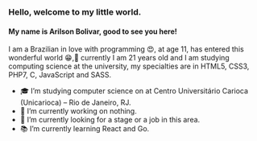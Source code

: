 ### Hello, welcome to my little world.

#### My name is Arilson Bolivar, good to see you here!

I am a Brazilian in love with programming 😍, at age 11, has entered this wonderful world 😁,🧐 currently I am 21 years old and I am studying computing science at the university, my specialties are in HTML5, CSS3, PHP7, C, JavaScript and SASS.

- 🎓 I’m studying computer science on at Centro Universitário Carioca (Unicarioca) – Rio de Janeiro, RJ.
- 🔭 I’m currently working on nothing.
- 🧐 I’m currently looking for a stage or a job in this area.
- 📚 I’m currently learning React and Go.
